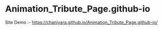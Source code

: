 # Animation_Tribute_Page.github-io
Site Demo :- https://chaniyara.github.io/Animation_Tribute_Page.github-io/
